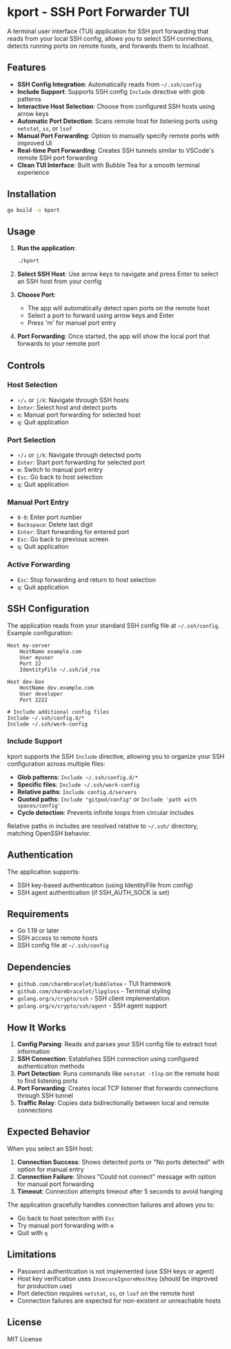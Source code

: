 # kport - SSH Port Forwarder TUI

A terminal user interface (TUI) application for SSH port forwarding that reads from your local SSH config, allows you to select SSH connections, detects running ports on remote hosts, and forwards them to localhost.

## Features

- **SSH Config Integration**: Automatically reads from `~/.ssh/config`
- **Include Support**: Supports SSH config `Include` directive with glob patterns
- **Interactive Host Selection**: Choose from configured SSH hosts using arrow keys
- **Automatic Port Detection**: Scans remote host for listening ports using `netstat`, `ss`, or `lsof`
- **Manual Port Forwarding**: Option to manually specify remote ports with improved UI
- **Real-time Port Forwarding**: Creates SSH tunnels similar to VSCode's remote SSH port forwarding
- **Clean TUI Interface**: Built with Bubble Tea for a smooth terminal experience

## Installation

```bash
go build -o kport
```

## Usage

1. **Run the application**:
   ```bash
   ./kport
   ```

2. **Select SSH Host**: Use arrow keys to navigate and press Enter to select an SSH host from your config

3. **Choose Port**: 
   - The app will automatically detect open ports on the remote host
   - Select a port to forward using arrow keys and Enter
   - Press 'm' for manual port entry

4. **Port Forwarding**: Once started, the app will show the local port that forwards to your remote port

## Controls

### Host Selection
- `↑/↓` or `j/k`: Navigate through SSH hosts
- `Enter`: Select host and detect ports
- `m`: Manual port forwarding for selected host
- `q`: Quit application

### Port Selection
- `↑/↓` or `j/k`: Navigate through detected ports
- `Enter`: Start port forwarding for selected port
- `m`: Switch to manual port entry
- `Esc`: Go back to host selection
- `q`: Quit application

### Manual Port Entry
- `0-9`: Enter port number
- `Backspace`: Delete last digit
- `Enter`: Start forwarding for entered port
- `Esc`: Go back to previous screen
- `q`: Quit application

### Active Forwarding
- `Esc`: Stop forwarding and return to host selection
- `q`: Quit application

## SSH Configuration

The application reads from your standard SSH config file at `~/.ssh/config`. Example configuration:

```
Host my-server
    HostName example.com
    User myuser
    Port 22
    IdentityFile ~/.ssh/id_rsa

Host dev-box
    HostName dev.example.com
    User developer
    Port 2222

# Include additional config files
Include ~/.ssh/config.d/*
Include ~/.ssh/work-config
```

### Include Support

kport supports the SSH `Include` directive, allowing you to organize your SSH configuration across multiple files:

- **Glob patterns**: `Include ~/.ssh/config.d/*`
- **Specific files**: `Include ~/.ssh/work-config`
- **Relative paths**: `Include config.d/servers`
- **Quoted paths**: `Include "gitpod/config"` or `Include 'path with spaces/config'`
- **Cycle detection**: Prevents infinite loops from circular includes

Relative paths in includes are resolved relative to `~/.ssh/` directory, matching OpenSSH behavior.

## Authentication

The application supports:
- SSH key-based authentication (using IdentityFile from config)
- SSH agent authentication (if SSH_AUTH_SOCK is set)

## Requirements

- Go 1.19 or later
- SSH access to remote hosts
- SSH config file at `~/.ssh/config`

## Dependencies

- `github.com/charmbracelet/bubbletea` - TUI framework
- `github.com/charmbracelet/lipgloss` - Terminal styling
- `golang.org/x/crypto/ssh` - SSH client implementation
- `golang.org/x/crypto/ssh/agent` - SSH agent support

## How It Works

1. **Config Parsing**: Reads and parses your SSH config file to extract host information
2. **SSH Connection**: Establishes SSH connection using configured authentication methods
3. **Port Detection**: Runs commands like `netstat -tlnp` on the remote host to find listening ports
4. **Port Forwarding**: Creates local TCP listener that forwards connections through SSH tunnel
5. **Traffic Relay**: Copies data bidirectionally between local and remote connections

## Expected Behavior

When you select an SSH host:

1. **Connection Success**: Shows detected ports or "No ports detected" with option for manual entry
2. **Connection Failure**: Shows "Could not connect" message with option for manual port forwarding
3. **Timeout**: Connection attempts timeout after 5 seconds to avoid hanging

The application gracefully handles connection failures and allows you to:
- Go back to host selection with `Esc`
- Try manual port forwarding with `m`
- Quit with `q`

## Limitations

- Password authentication is not implemented (use SSH keys or agent)
- Host key verification uses `InsecureIgnoreHostKey` (should be improved for production use)
- Port detection requires `netstat`, `ss`, or `lsof` on the remote host
- Connection failures are expected for non-existent or unreachable hosts

## License

MIT License